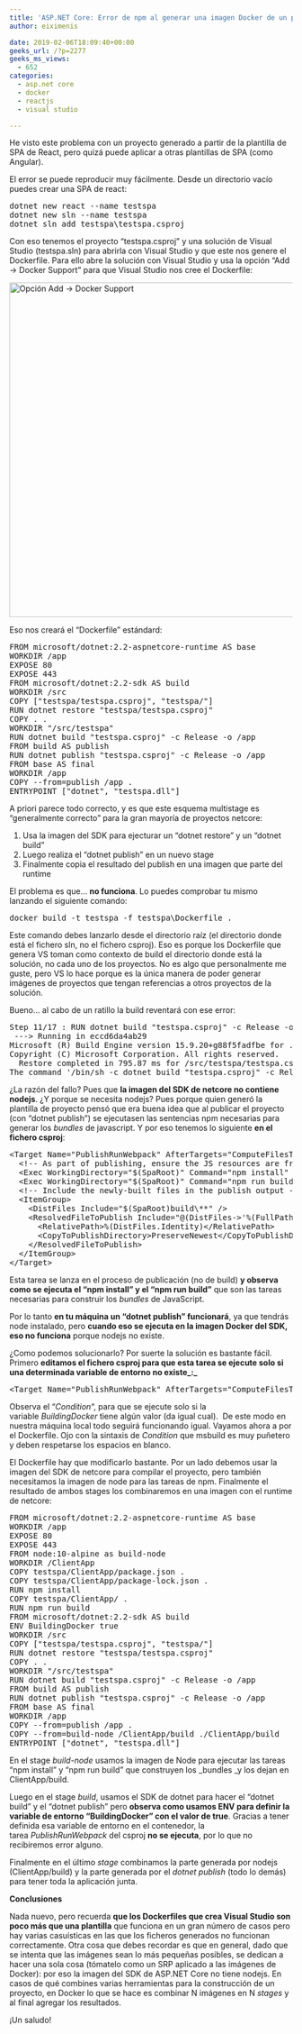 ```yaml
---
title: 'ASP.NET Core: Error de npm al generar una imagen Docker de un proyecto creado con la plantilla de React'
author: eiximenis

date: 2019-02-06T18:09:40+00:00
geeks_url: /?p=2277
geeks_ms_views:
  - 652
categories:
  - asp.net core
  - docker
  - reactjs
  - visual studio

---
```

He visto este problema con un proyecto generado a partir de la plantilla de SPA de React, pero quizá puede aplicar a otras plantillas de SPA (como Angular).
  
<!--more-->


  
El error se puede reproducir muy fácilmente. Desde un directorio vacío puedes crear una SPA de react:

<pre class="EnlighterJSRAW" data-enlighter-language="null">dotnet new react --name testspa
dotnet new sln --name testspa
dotnet sln add testspa\testspa.csproj</pre>

Con eso tenemos el proyecto &#8220;testspa.csproj&#8221; y una solución de Visual Studio (testspa.sln) para abrirla con Visual Studio y que este nos genere el Dockerfile. Para ello abre la solución con Visual Studio y usa la opción &#8220;Add -> Docker Support&#8221; para que Visual Studio nos cree el Dockerfile:
  
[<img class="alignnone size-full wp-image-2278" src="https://geeks.ms/etomas/wp-content/uploads/sites/154/2019/02/add-docker.png" alt="Opción Add -> Docker Support" width="812" height="594" />][1]
  
Eso nos creará el &#8220;Dockerfile&#8221; estándard:

<pre class="EnlighterJSRAW" data-enlighter-language="null">FROM microsoft/dotnet:2.2-aspnetcore-runtime AS base
WORKDIR /app
EXPOSE 80
EXPOSE 443
FROM microsoft/dotnet:2.2-sdk AS build
WORKDIR /src
COPY ["testspa/testspa.csproj", "testspa/"]
RUN dotnet restore "testspa/testspa.csproj"
COPY . .
WORKDIR "/src/testspa"
RUN dotnet build "testspa.csproj" -c Release -o /app
FROM build AS publish
RUN dotnet publish "testspa.csproj" -c Release -o /app
FROM base AS final
WORKDIR /app
COPY --from=publish /app .
ENTRYPOINT ["dotnet", "testspa.dll"]</pre>

A priori parece todo correcto, y es que este esquema multistage es &#8220;generalmente correcto&#8221; para la gran mayoría de proyectos netcore:

  1. Usa la imagen del SDK para ejecturar un &#8220;dotnet restore&#8221; y un &#8220;dotnet build&#8221;
  2. Luego realiza el &#8220;dotnet publish&#8221; en un nuevo stage
  3. Finalmente copia el resultado del publish en una imagen que parte del runtime

El problema es que... **no funciona**. Lo puedes comprobar tu mismo lanzando el siguiente comando:

<pre class="EnlighterJSRAW" data-enlighter-language="null">docker build -t testspa -f testspa\Dockerfile .</pre>

Este comando debes lanzarlo desde el directorio raíz (el directorio donde está el fichero sln, no el fichero csproj). Eso es porque los Dockerfile que genera VS toman como contexto de build el directorio donde está la solución, no cada uno de los proyectos. No es algo que personalmente me guste, pero VS lo hace porque es la única manera de poder generar imágenes de proyectos que tengan referencias a otros proyectos de la solución.
  
Bueno... al cabo de un ratillo la build reventará con ese error:

<pre class="EnlighterJSRAW" data-enlighter-language="null">Step 11/17 : RUN dotnet build "testspa.csproj" -c Release -o /app
 ---&gt; Running in eccd6da4ab29
Microsoft (R) Build Engine version 15.9.20+g88f5fadfbe for .NET Core
Copyright (C) Microsoft Corporation. All rights reserved.
  Restore completed in 795.87 ms for /src/testspa/testspa.csproj.
The command '/bin/sh -c dotnet build "testspa.csproj" -c Release -o /app' returned a non-zero code: 137</pre>

¿La razón del fallo? Pues que **la imagen del SDK de netcore no contiene nodejs**. ¿Y porque se necesita nodejs? Pues porque quien generó la plantilla de proyecto pensó que era buena idea que al publicar el proyecto (con &#8220;dotnet publish&#8221;) se ejecutasen las sentencias npm necesarias para generar los _bundles_ de javascript. Y por eso tenemos lo siguiente **en el fichero csproj**:

<pre class="EnlighterJSRAW" data-enlighter-language="xml">&lt;Target Name="PublishRunWebpack" AfterTargets="ComputeFilesToPublish"&gt;
  &lt;!-- As part of publishing, ensure the JS resources are freshly built in production mode --&gt;
  &lt;Exec WorkingDirectory="$(SpaRoot)" Command="npm install" /&gt;
  &lt;Exec WorkingDirectory="$(SpaRoot)" Command="npm run build" /&gt;
  &lt;!-- Include the newly-built files in the publish output --&gt;
  &lt;ItemGroup&gt;
    &lt;DistFiles Include="$(SpaRoot)build\**" /&gt;
    &lt;ResolvedFileToPublish Include="@(DistFiles-&gt;'%(FullPath)')" Exclude="@(ResolvedFileToPublish)"&gt;
      &lt;RelativePath&gt;%(DistFiles.Identity)&lt;/RelativePath&gt;
      &lt;CopyToPublishDirectory&gt;PreserveNewest&lt;/CopyToPublishDirectory&gt;
    &lt;/ResolvedFileToPublish&gt;
  &lt;/ItemGroup&gt;
&lt;/Target&gt;</pre>

Esta tarea se lanza en el proceso de publicación (no de build) **y observa como se ejecuta el &#8220;npm install&#8221; y el &#8220;npm run build&#8221;** que son las tareas necesarias para construir los _bundles_ de JavaScript.
  
Por lo tanto **en tu máquina un &#8220;dotnet publish&#8221; funcionará**, ya que tendrás node instalado, pero **cuando eso se ejecuta en la imagen Docker del SDK, eso no funciona** porque nodejs no existe.
  
¿Como podemos solucionarlo? Por suerte la solución es bastante fácil. Primero **editamos el fichero csproj para que esta tarea se ejecute solo si una determinada variable de entorno no existe_:_**

<pre class="EnlighterJSRAW" data-enlighter-language="xml">&lt;Target Name="PublishRunWebpack" AfterTargets="ComputeFilesToPublish" Condition=" '$(BuildingDocker)' == '' "&gt;</pre>

Observa el &#8220;_Condition_&#8220;, para que se ejecute solo si la variable _BuildingDocker_ tiene algún valor (da igual cual).  De este modo en nuestra máquina local todo seguirá funcionando igual. Vayamos ahora a por el Dockerfile. Ojo con la sintaxis de _Condition_ que msbuild es muy puñetero y deben respetarse los espacios en blanco.
  
El Dockerfile hay que modificarlo bastante. Por un lado debemos usar la imagen del SDK de netcore para compilar el proyecto, pero también necesitamos la imagen de node para las tareas de npm. Finalmente el resultado de ambos stages los combinaremos en una imagen con el runtime de netcore:

<pre class="EnlighterJSRAW" data-enlighter-language="null">FROM microsoft/dotnet:2.2-aspnetcore-runtime AS base
WORKDIR /app
EXPOSE 80
EXPOSE 443
FROM node:10-alpine as build-node
WORKDIR /ClientApp
COPY testspa/ClientApp/package.json .
COPY testspa/ClientApp/package-lock.json .
RUN npm install
COPY testspa/ClientApp/ .
RUN npm run build
FROM microsoft/dotnet:2.2-sdk AS build
ENV BuildingDocker true
WORKDIR /src
COPY ["testspa/testspa.csproj", "testspa/"]
RUN dotnet restore "testspa/testspa.csproj"
COPY . .
WORKDIR "/src/testspa"
RUN dotnet build "testspa.csproj" -c Release -o /app
FROM build AS publish
RUN dotnet publish "testspa.csproj" -c Release -o /app
FROM base AS final
WORKDIR /app
COPY --from=publish /app .
COPY --from=build-node /ClientApp/build ./ClientApp/build
ENTRYPOINT ["dotnet", "testspa.dll"]</pre>

En el stage _build-node_ usamos la imagen de Node para ejecutar las tareas &#8220;npm install&#8221; y &#8220;npm run build&#8221; que construyen los _bundles _y los dejan en ClientApp/build.
  
Luego en el stage _build_, usamos el SDK de dotnet para hacer el &#8220;dotnet build&#8221; y el &#8220;dotnet publish&#8221; pero **observa como usamos ENV para definir la variable de entorno &#8220;BuildingDocker&#8221; con el valor de true**. Gracias a tener definida esa variable de entorno en el contenedor, la tarea _PublishRunWebpack_ del csproj **no se ejecuta**, por lo que no recibiremos error alguno.
  
Finalmente en el último _stage_ combinamos la parte generada por nodejs (ClientApp/build) y la parte generada por el _dotnet publish_ (todo lo demás) para tener toda la aplicación junta.
  
**Conclusiones**
  
Nada nuevo, pero recuerda **que los Dockerfiles que crea Visual Studio son poco más que una plantilla** que funciona en un gran número de casos pero hay varias casuísticas en las que los ficheros generados no funcionan correctamente. Otra cosa que debes recordar es que en general, dado que se intenta que las imágenes sean lo más pequeñas posibles, se dedican a hacer una sola cosa (tómatelo como un SRP aplicado a las imágenes de Docker): por eso la imagen del SDK de ASP.NET Core no tiene nodejs. En casos de qué combines varias herramientas para la construcción de un proyecto, en Docker lo que se hace es combinar N imágenes en N _stages_ y al final agregar los resultados.
  
¡Un saludo!

 [1]: https://geeks.ms/etomas/wp-content/uploads/sites/154/2019/02/add-docker.png